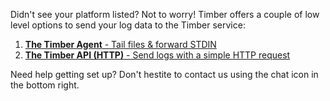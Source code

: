 Didn't see your platform listed? Not to worry! Timber offers a couple of low level options to send your log data to the Timber service:

1. [**The Timber Agent** - Tail files & forward STDIN](timber-agent)
2. [**The Timber API (HTTP)** - Send logs with a simple HTTP request](/timber-for-languages/other/send-logs-over-http)

Need help getting set up? Don't hestite to contact us using the chat icon in the bottom right.
